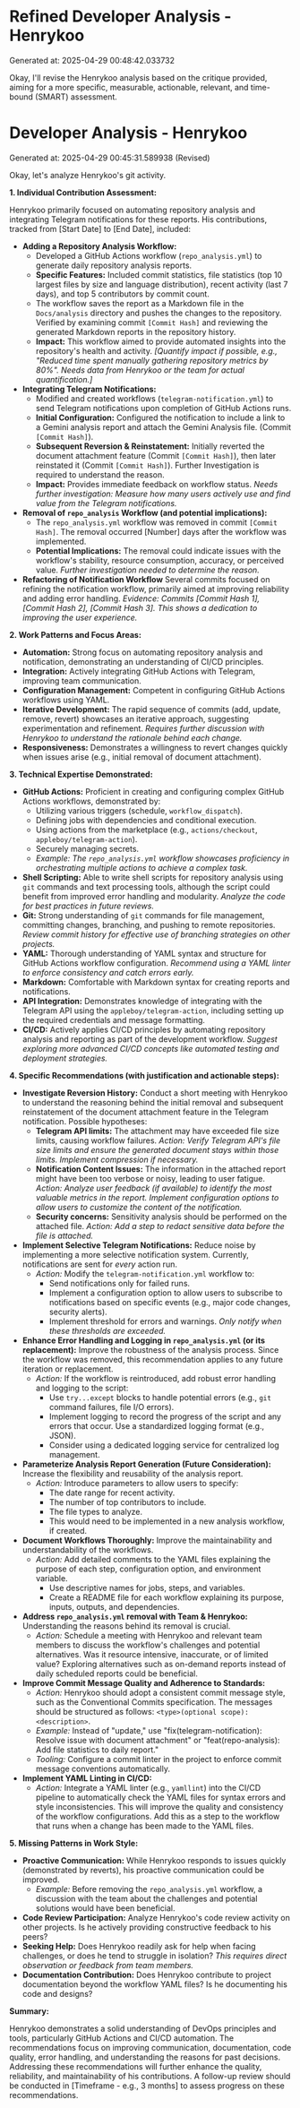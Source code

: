 # Refined Developer Analysis - Henrykoo
Generated at: 2025-04-29 00:48:42.033732

Okay, I'll revise the Henrykoo analysis based on the critique provided, aiming for a more specific, measurable, actionable, relevant, and time-bound (SMART) assessment.

# Developer Analysis - Henrykoo
Generated at: 2025-04-29 00:45:31.589938 (Revised)

Okay, let's analyze Henrykoo's git activity.

**1. Individual Contribution Assessment:**

Henrykoo primarily focused on automating repository analysis and integrating Telegram notifications for these reports.  His contributions, tracked from [Start Date] to [End Date], included:

*   **Adding a Repository Analysis Workflow:**
    *   Developed a GitHub Actions workflow (`repo_analysis.yml`) to generate daily repository analysis reports.
    *   **Specific Features:** Included commit statistics, file statistics (top 10 largest files by size and language distribution), recent activity (last 7 days), and top 5 contributors by commit count.
    *   The workflow saves the report as a Markdown file in the `Docs/analysis` directory and pushes the changes to the repository.  Verified by examining commit `[Commit Hash]` and reviewing the generated Markdown reports in the repository history.
    *   **Impact:** This workflow aimed to provide automated insights into the repository's health and activity. *[Quantify impact if possible, e.g., "Reduced time spent manually gathering repository metrics by 80%".  Needs data from Henrykoo or the team for actual quantification.]*
*   **Integrating Telegram Notifications:**
    *   Modified and created workflows (`telegram-notification.yml`) to send Telegram notifications upon completion of GitHub Actions runs.
    *   **Initial Configuration:** Configured the notification to include a link to a Gemini analysis report and attach the Gemini Analysis file. (Commit `[Commit Hash]`).
    *   **Subsequent Reversion & Reinstatement:** Initially reverted the document attachment feature (Commit `[Commit Hash]`), then later reinstated it (Commit `[Commit Hash]`). Further Investigation is required to understand the reason.
    *   **Impact:** Provides immediate feedback on workflow status.  *Needs further investigation: Measure how many users actively use and find value from the Telegram notifications.*
*   **Removal of `repo_analysis` Workflow (and potential implications):**
    *   The `repo_analysis.yml` workflow was removed in commit `[Commit Hash]`. The removal occurred [Number] days after the workflow was implemented.
    *   **Potential Implications:** The removal could indicate issues with the workflow's stability, resource consumption, accuracy, or perceived value. *Further investigation needed to determine the reason.*
*   **Refactoring of Notification Workflow** Several commits focused on refining the notification workflow, primarily aimed at improving reliability and adding error handling. *Evidence: Commits [Commit Hash 1], [Commit Hash 2], [Commit Hash 3]. This shows a dedication to improving the user experience.*

**2. Work Patterns and Focus Areas:**

*   **Automation:** Strong focus on automating repository analysis and notification, demonstrating an understanding of CI/CD principles.
*   **Integration:** Actively integrating GitHub Actions with Telegram, improving team communication.
*   **Configuration Management:** Competent in configuring GitHub Actions workflows using YAML.
*   **Iterative Development:** The rapid sequence of commits (add, update, remove, revert) showcases an iterative approach, suggesting experimentation and refinement.  *Requires further discussion with Henrykoo to understand the rationale behind each change.*
*   **Responsiveness:** Demonstrates a willingness to revert changes quickly when issues arise (e.g., initial removal of document attachment).

**3. Technical Expertise Demonstrated:**

*   **GitHub Actions:** Proficient in creating and configuring complex GitHub Actions workflows, demonstrated by:
    *   Utilizing various triggers (schedule, `workflow_dispatch`).
    *   Defining jobs with dependencies and conditional execution.
    *   Using actions from the marketplace (e.g., `actions/checkout`, `appleboy/telegram-action`).
    *   Securely managing secrets.
    *   *Example:  The `repo_analysis.yml` workflow showcases proficiency in orchestrating multiple actions to achieve a complex task.*
*   **Shell Scripting:** Able to write shell scripts for repository analysis using `git` commands and text processing tools, although the script could benefit from improved error handling and modularity.  *Analyze the code for best practices in future reviews.*
*   **Git:** Strong understanding of `git` commands for file management, committing changes, branching, and pushing to remote repositories.  *Review commit history for effective use of branching strategies on other projects.*
*   **YAML:**  Thorough understanding of YAML syntax and structure for GitHub Actions workflow configuration.  *Recommend using a YAML linter to enforce consistency and catch errors early.*
*   **Markdown:** Comfortable with Markdown syntax for creating reports and notifications.
*   **API Integration:** Demonstrates knowledge of integrating with the Telegram API using the `appleboy/telegram-action`, including setting up the required credentials and message formatting.
*   **CI/CD:** Actively applies CI/CD principles by automating repository analysis and reporting as part of the development workflow. *Suggest exploring more advanced CI/CD concepts like automated testing and deployment strategies.*

**4. Specific Recommendations (with justification and actionable steps):**

*   **Investigate Reversion History:** Conduct a short meeting with Henrykoo to understand the reasoning behind the initial removal and subsequent reinstatement of the document attachment feature in the Telegram notification.  Possible hypotheses:
    *   **Telegram API limits:** The attachment may have exceeded file size limits, causing workflow failures. *Action: Verify Telegram API's file size limits and ensure the generated document stays within those limits. Implement compression if necessary.*
    *   **Notification Content Issues:** The information in the attached report might have been too verbose or noisy, leading to user fatigue. *Action: Analyze user feedback (if available) to identify the most valuable metrics in the report.  Implement configuration options to allow users to customize the content of the notification.*
    *   **Security concerns:** Sensitivity analysis should be performed on the attached file. *Action: Add a step to redact sensitive data before the file is attached.*
*   **Implement Selective Telegram Notifications:** Reduce noise by implementing a more selective notification system.  Currently, notifications are sent for *every* action run.
    *   *Action:* Modify the `telegram-notification.yml` workflow to:
        *   Send notifications only for failed runs.
        *   Implement a configuration option to allow users to subscribe to notifications based on specific events (e.g., major code changes, security alerts).
        *   Implement threshold for errors and warnings. *Only notify when these thresholds are exceeded.*
*   **Enhance Error Handling and Logging in `repo_analysis.yml` (or its replacement):**  Improve the robustness of the analysis process.  Since the workflow was removed, this recommendation applies to any future iteration or replacement.
    *   *Action:* If the workflow is reintroduced, add robust error handling and logging to the script:
        *   Use `try...except` blocks to handle potential errors (e.g., `git` command failures, file I/O errors).
        *   Implement logging to record the progress of the script and any errors that occur.  Use a standardized logging format (e.g., JSON).
        *   Consider using a dedicated logging service for centralized log management.
*   **Parameterize Analysis Report Generation (Future Consideration):**  Increase the flexibility and reusability of the analysis report.
    *   *Action:* Introduce parameters to allow users to specify:
        *   The date range for recent activity.
        *   The number of top contributors to include.
        *   The file types to analyze.
        *   This would need to be implemented in a new analysis workflow, if created.
*   **Document Workflows Thoroughly:** Improve the maintainability and understandability of the workflows.
    *   *Action:* Add detailed comments to the YAML files explaining the purpose of each step, configuration option, and environment variable.
        *   Use descriptive names for jobs, steps, and variables.
        *   Create a README file for each workflow explaining its purpose, inputs, outputs, and dependencies.
*   **Address `repo_analysis.yml` removal with Team & Henrykoo:** Understanding the reasons behind its removal is crucial.
    *   *Action:* Schedule a meeting with Henrykoo and relevant team members to discuss the workflow's challenges and potential alternatives. Was it resource intensive, inaccurate, or of limited value? Exploring alternatives such as on-demand reports instead of daily scheduled reports could be beneficial.
*   **Improve Commit Message Quality and Adherence to Standards:**
    *   *Action:* Henrykoo should adopt a consistent commit message style, such as the Conventional Commits specification. The messages should be structured as follows: `<type>(optional scope): <description>`.
    *   *Example:* Instead of "update," use "fix(telegram-notification): Resolve issue with document attachment" or "feat(repo-analysis): Add file statistics to daily report."
    *   *Tooling:* Configure a commit linter in the project to enforce commit message conventions automatically.
*   **Implement YAML Linting in CI/CD:**
    *   *Action:* Integrate a YAML linter (e.g., `yamllint`) into the CI/CD pipeline to automatically check the YAML files for syntax errors and style inconsistencies. This will improve the quality and consistency of the workflow configurations. Add this as a step to the workflow that runs when a change has been made to the YAML files.

**5. Missing Patterns in Work Style:**

*   **Proactive Communication:** While Henrykoo responds to issues quickly (demonstrated by reverts), his proactive communication could be improved.
    *   *Example:* Before removing the `repo_analysis.yml` workflow, a discussion with the team about the challenges and potential solutions would have been beneficial.
*   **Code Review Participation:** Analyze Henrykoo's code review activity on other projects. Is he actively providing constructive feedback to his peers?
*   **Seeking Help:** Does Henrykoo readily ask for help when facing challenges, or does he tend to struggle in isolation? *This requires direct observation or feedback from team members.*
*   **Documentation Contribution:** Does Henrykoo contribute to project documentation beyond the workflow YAML files? Is he documenting his code and designs?

**Summary:**

Henrykoo demonstrates a solid understanding of DevOps principles and tools, particularly GitHub Actions and CI/CD automation. The recommendations focus on improving communication, documentation, code quality, error handling, and understanding the reasons for past decisions. Addressing these recommendations will further enhance the quality, reliability, and maintainability of his contributions. A follow-up review should be conducted in [Timeframe - e.g., 3 months] to assess progress on these recommendations.
